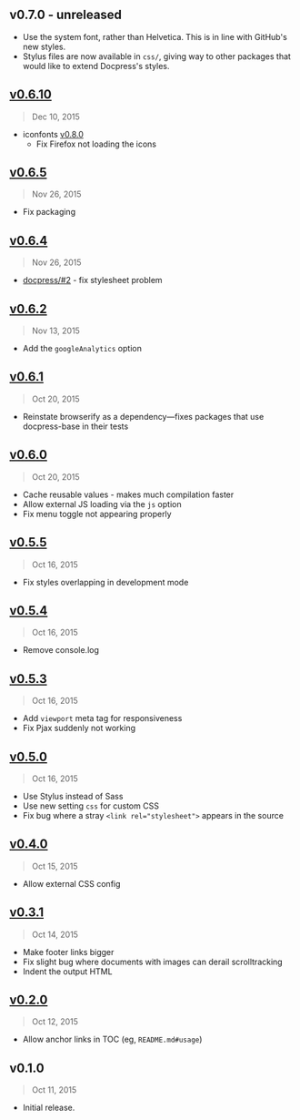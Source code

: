 ## v0.7.0 - unreleased

- Use the system font, rather than Helvetica. This is in line with GitHub's new styles.
- Stylus files are now available in `css/`, giving way to other packages that would like to extend Docpress's styles.

## [v0.6.10]
> Dec 10, 2015

- iconfonts [v0.8.0](https://github.com/rstacruz/iconfonts/blob/master/History.md#v0.8.0)
  - Fix Firefox not loading the icons

## [v0.6.5]
> Nov 26, 2015

- Fix packaging

## [v0.6.4]
> Nov 26, 2015

- [docpress/#2](https://github.com/docpress/docpress/issues/2) - fix stylesheet problem

## [v0.6.2]
> Nov 13, 2015

- Add the `googleAnalytics` option

## [v0.6.1]
> Oct 20, 2015

- Reinstate browserify as a dependency—fixes packages that use docpress-base in their tests

## [v0.6.0]
> Oct 20, 2015

- Cache reusable values - makes much compilation faster
- Allow external JS loading via the `js` option
- Fix menu toggle not appearing properly

## [v0.5.5]
> Oct 16, 2015

- Fix styles overlapping in development mode

## [v0.5.4]
> Oct 16, 2015

- Remove console.log

## [v0.5.3]
> Oct 16, 2015

- Add `viewport` meta tag for responsiveness
- Fix Pjax suddenly not working

## [v0.5.0]
> Oct 16, 2015

- Use Stylus instead of Sass
- Use new setting `css` for custom CSS
- Fix bug where a stray `<link rel="stylesheet">` appears in the source

## [v0.4.0]
> Oct 15, 2015

- Allow external CSS config

## [v0.3.1]
> Oct 14, 2015

- Make footer links bigger
- Fix slight bug where documents with images can derail scrolltracking
- Indent the output HTML

## [v0.2.0]
> Oct 12, 2015

- Allow anchor links in TOC (eg, `README.md#usage`)

## v0.1.0
> Oct 11, 2015

- Initial release.

[v0.2.0]: https://github.com/docpress/docpress-base/compare/v0.1.0...v0.2.0
[v0.3.1]: https://github.com/docpress/docpress-base/compare/v0.2.0...v0.3.1
[v0.4.0]: https://github.com/docpress/docpress-base/compare/v0.3.1...v0.4.0
[v0.5.0]: https://github.com/docpress/docpress-base/compare/v0.4.0...v0.5.0
[v0.5.3]: https://github.com/docpress/docpress-base/compare/v0.5.0...v0.5.3
[v0.5.4]: https://github.com/docpress/docpress-base/compare/v0.5.3...v0.5.4
[v0.5.5]: https://github.com/docpress/docpress-base/compare/v0.5.4...v0.5.5
[v0.6.0]: https://github.com/docpress/docpress-base/compare/v0.5.5...v0.6.0
[v0.6.1]: https://github.com/docpress/docpress-base/compare/v0.6.0...v0.6.1
[v0.6.2]: https://github.com/docpress/docpress-base/compare/v0.6.1...v0.6.2
[v0.6.4]: https://github.com/docpress/docpress-base/compare/v0.6.2...v0.6.4
[v0.6.5]: https://github.com/docpress/docpress-base/compare/v0.6.4...v0.6.5
[v0.6.10]: https://github.com/docpress/docpress-base/compare/v0.6.5...v0.6.10
